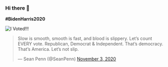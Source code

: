 ### Hi there 👋

**#BidenHarris2020**

![I Voted!!!](https://user-images.githubusercontent.com/3104489/97828882-616ae680-1c96-11eb-8110-4f39349b4033.gif)

<blockquote class="twitter-tweet" data-dnt="true" data-theme="light"><p lang="en" dir="ltr">Slow is smooth, smooth is fast, and blood is slippery. Let’s count EVERY vote. Republican, Democrat &amp; Independent. That’s democracy. That’s America. Let’s not slip.</p>&mdash; Sean Penn (@SeanPenn) <a href="https://twitter.com/SeanPenn/status/1323500917879042048?ref_src=twsrc%5Etfw">November 3, 2020</a></blockquote> 
<!--
**papadavis47/papadavis47** is a ✨ _special_ ✨ repository because its `README.md` (this file) appears on your GitHub profile.

Here are some ideas to get you started:

- 🔭 I’m currently working on ...
- 🌱 I’m currently learning ...
- 👯 I’m looking to collaborate on ...
- 🤔 I’m looking for help with ...
- 💬 Ask me about ...
- 📫 How to reach me: ...
- 😄 Pronouns: ...
-->
- 🔭 I’m currently working on my job search for a full stack web developer position.
  
- 🌱 I’m currently learning React and Django.

- ⚡ Fun fact: I love Chef's Table - a beautiful series on Netflix.
- ⚡ Absolute fact: Donald Trump and Mike Pence are fools. 

